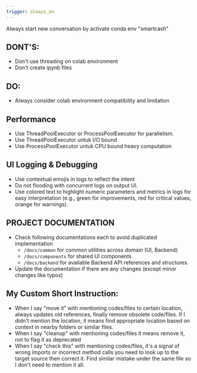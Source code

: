 ```yaml
---
trigger: always_on
---
```


Always start new conversation by activate conda env "smartcash"

## DONT'S:
- Don't use threading on colab environment
- Don't create ipynb files

## DO:
- Always consider colab environment compatibility and limitation

## Performance 
- Use ThreadPoolExecutor or ProcessPoolExecutor for parallelism.
- Use ThreadPoolExecutor untuk I/O bound
- Use ProcessPoolExecutor untuk CPU bound heavy computation 

## UI Logging & Debugging
- Use contextual emojis in logs to reflect the intent 
- Do not flooding with concurrent logs on output UI. 
- Use colored text to highlight numeric parameters and metrics in logs for easy interpretation (e.g., green for improvements, red for critical values, orange for warnings).

## PROJECT DOCUMENTATION
- Check following documentations each to avoid duplicated implementation
  * `/docs/common` for common utilities across domain (UI, Backend)
  * `/docs/components` for shared UI components
  * `/docs/backend` for available Backend API references and structures. 
- Update the documentation if there are any changes (except minor changes like typos)

## My Custom Short Instruction:
- When I say "move it" with mentioning codes/files to certain location, always updates old references, finally remove obsolete code/files. If I didn't mention the location, it means find appropriate location based on context in nearby folders or similar files.
- When I say "cleanup" with mentioning codes/files it means remove it, not to flag it as deprecated
- When I say "check this" with mentioning codes/files, it's a signal of wrong imports or incorrect method calls you need to look up to the target source then correct it. Find similar mistake under the same file so I don't need to mention it all.